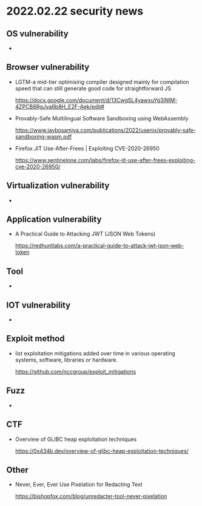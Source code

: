 # 2022.02.22 security news

## OS vulnerability 

* 

## Browser vulnerability

* LGTM-a mid-tier optimising compiler designed mainly for compilation speed that can still generate good code for straightforward JS

  https://docs.google.com/document/d/13CwgSL4yawxuYg3iNlM-4ZPCB8RgJya6b8H_E2F-Aek/edit#

* Provably-Safe Multilingual Software Sandboxing using WebAssembly

  https://www.jaybosamiya.com/publications/2022/usenix/provably-safe-sandboxing-wasm.pdf

* Firefox JIT Use-After-Frees | Exploiting CVE-2020-26950

  https://www.sentinelone.com/labs/firefox-jit-use-after-frees-exploiting-cve-2020-26950/

## Virtualization vulnerability

* 

## Application vulnerability 

* A Practical Guide to Attacking JWT (JSON Web Tokens)

  https://redhuntlabs.com/a-practical-guide-to-attack-jwt-json-web-token

## Tool

* 


## IOT vulnerability 

* 

## Exploit method

* list exploitation mitigations added over time in various operating systems, software, libraries or hardware.

  https://github.com/nccgroup/exploit_mitigations

## Fuzz

* 

## CTF

* Overview of GLIBC heap exploitation techniques

  https://0x434b.dev/overview-of-glibc-heap-exploitation-techniques/

## Other

* Never, Ever, Ever Use Pixelation for Redacting Text

  https://bishopfox.com/blog/unredacter-tool-never-pixelation